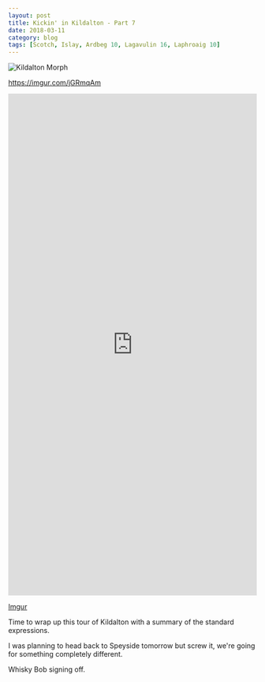 ```yaml
---
layout: post
title: Kickin' in Kildalton - Part 7
date: 2018-03-11
category: blog
tags: [Scotch, Islay, Ardbeg 10, Lagavulin 16, Laphroaig 10]
---
```



![Kildalton Morph](https://i.imgur.com/jGRmqAm.gifv)

https://imgur.com/jGRmqAm

<iframe class="imgur-embed" width="100%" height="1016" frameborder="0" src="https://i.imgur.com/jGRmqAm.gifv#embed"></iframe>

[Imgur](https://i.imgur.com/jGRmqAm.gifv)

Time to wrap up this tour of Kildalton with a summary of the standard expressions.

I was planning to head back to Speyside tomorrow but screw it, we're going for something completely different.

Whisky Bob signing off.
